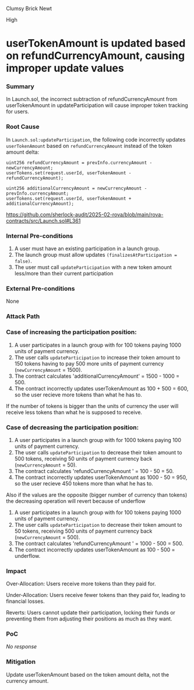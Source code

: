 Clumsy Brick Newt

High

# userTokenAmount is updated based on refundCurrencyAmount, causing improper update values

### Summary

In Launch.sol, the incorrect subtraction of refundCurrencyAmount from userTokenAmount in updateParticipation will cause improper token tracking for users.

### Root Cause

In `Launch.sol:updateParticipation`, the following code incorrectly updates `userTokenAmount` based on `refundCurrencyAmount` instead of the token amount delta:

```solidity
uint256 refundCurrencyAmount = prevInfo.currencyAmount - newCurrencyAmount;
userTokens.set(request.userId, userTokenAmount - refundCurrencyAmount); 
```

```solidity
uint256 additionalCurrencyAmount = newCurrencyAmount - prevInfo.currencyAmount;
userTokens.set(request.userId, userTokenAmount + additionalCurrencyAmount);
```

https://github.com/sherlock-audit/2025-02-rova/blob/main/rova-contracts/src/Launch.sol#L361 

### Internal Pre-conditions

1. A user must have an existing participation in a launch group.
2. The launch group must allow updates `(finalizesAtParticipation = false)`.
3. The user must call `updateParticipation` with a new token amount less/more than their current participation

### External Pre-conditions

None

### Attack Path

### **Case of increasing the participation position:**

1. A user participates in a launch group with for 100 tokens paying 1000 units of payment currency.
2. The user calls `updateParticipation` to increase their token amount to 150 tokens having to pay 500 more units of payment currency (`newCurrencyAmount` = 1500).
3. The contract calculates 'additionalCurrencyAmount' = 1500 - 1000 = 500.
4. The contract incorrectly updates userTokenAmount as 100 + 500 = 600, so the user recieve more tokens than what he has to.

If the number of tokens is bigger than the units of currency the user will receive less tokens than what he is supposed to receive.

### **Case of decreasing the participation position:**

1. A user participates in a launch group with for 1000 tokens paying 100 units of payment currency.
2. The user calls `updateParticipation` to decrease their token amount to 500 tokens, receiving  50 units of payment currency back (`newCurrencyAmount` = 50).
3. The contract calculates 'refundCurrencyAmount ' = 100 - 50 = 50.
4. The contract incorrectly updates userTokenAmount as 1000 - 50 = 950, so the user recieve 450 tokens more than what he has to.

Also if the values are the opposite (bigger number of currency than tokens) the decreasing operation will revert because of underflow

1. A user participates in a launch group with for 100 tokens paying 1000 units of payment currency.
2. The user calls `updateParticipation` to decrease their token amount to 50 tokens, receiving  500 units of payment currency back (`newCurrencyAmount` = 500).
3. The contract calculates 'refundCurrencyAmount ' = 1000 - 500 = 500.
4. The contract incorrectly updates userTokenAmount as 100 - 500 = underflow.

### Impact

Over-Allocation: Users receive more tokens than they paid for.

Under-Allocation: Users receive fewer tokens than they paid for, leading to financial losses.

Reverts: Users cannot update their participation, locking their funds or preventing them from adjusting their positions as much as they want.

### PoC

_No response_

### Mitigation

Update userTokenAmount based on the token amount delta, not the currency amount.